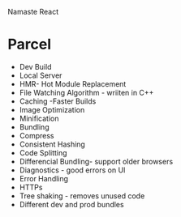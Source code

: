 Namaste React

# Parcel
- Dev Build
- Local Server
- HMR- Hot Module Replacement
- File Watching Algorithm - wriiten in C++
- Caching -Faster Builds
- Image Optimization
- Minification
- Bundling
- Compress
- Consistent Hashing
- Code Splitting
- Differencial Bundling- support older browsers
- Diagnostics - good errors on UI
- Error Handling
- HTTPs
- Tree shaking - removes unused code
- Different dev and prod bundles